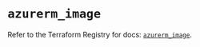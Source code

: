 # `azurerm_image`

Refer to the Terraform Registry for docs: [`azurerm_image`](https://registry.terraform.io/providers/hashicorp/azurerm/3.100.0/docs/resources/image).
